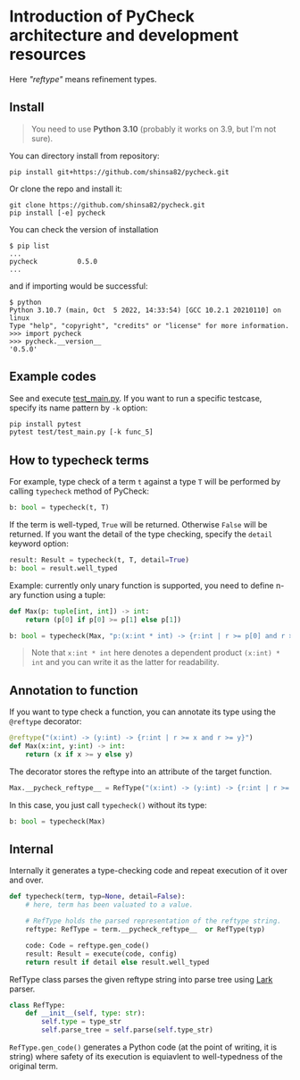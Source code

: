 # Introduction of PyCheck architecture and development resources

Here *"reftype"* means refinement types.

## Install 

> You need to use **Python 3.10** (probably it works on 3.9, but I'm not sure).

You can directory install from repository:

```
pip install git+https://github.com/shinsa82/pycheck.git
```

Or clone the repo and install it:

```
git clone https://github.com/shinsa82/pycheck.git
pip install [-e] pycheck
```

You can check the version of installation

```
$ pip list
...
pycheck          0.5.0
...
```

and if importing would be successful:

```
$ python
Python 3.10.7 (main, Oct  5 2022, 14:33:54) [GCC 10.2.1 20210110] on linux
Type "help", "copyright", "credits" or "license" for more information.
>>> import pycheck
>>> pycheck.__version__
'0.5.0'
```

## Example codes

See and execute [test_main.py](../test/test_main.py).
If you want to run a specific testcase, specify its name pattern by `-k` option:

```bash
pip install pytest
pytest test/test_main.py [-k func_5]
```


## How to typecheck terms

For example, type check of a term `t` against a type `T` will be performed by calling `typecheck` method of PyCheck:

```python
b: bool = typecheck(t, T)
```

If the term is well-typed, `True` will be returned. Otherwise `False` will be returned.
If you want the detail of the type checking, specify the `detail` keyword option:

```python
result: Result = typecheck(t, T, detail=True)
b: bool = result.well_typed
```

Example: currently only unary function is supported, you need to define n-ary function using a tuple:

```python
def Max(p: tuple[int, int]) -> int:
    return (p[0] if p[0] >= p[1] else p[1])

b: bool = typecheck(Max, "p:(x:int * int) -> {r:int | r >= p[0] and r >= p[1]}")
```

> Note that `x:int * int` here denotes a dependent product `(x:int) * int` and you can write it as the latter for readability.

## Annotation to function

If you want to type check a function, you can annotate its type using the `@reftype` decorator:

```python
@reftype("(x:int) -> (y:int) -> {r:int | r >= x and r >= y}")
def Max(x:int, y:int) -> int:
    return (x if x >= y else y)
```

The decorator stores the reftype into an attribute of the target function.

```python
Max.__pycheck_reftype__ = RefType("(x:int) -> (y:int) -> {r:int | r >= x and r >= y}", ...)
```

In this case, you just call `typecheck()` without its type:

```python
b: bool = typecheck(Max)
```

## Internal

Internally it generates a type-checking code and repeat execution of it over and over.

```python
def typecheck(term, typ=None, detail=False):
    # here, term has been valuated to a value.

    # RefType holds the parsed representation of the reftype string.
    reftype: RefType = term.__pycheck_reftype__  or RefType(typ)

    code: Code = reftype.gen_code()
    result: Result = execute(code, config)
    return result if detail else result.well_typed
```

RefType class parses the given reftype string into parse tree using [Lark](https://github.com/lark-parser/lark) parser.

```python
class RefType:
    def __init__(self, type: str):
        self.type = type_str
        self.parse_tree = self.parse(self.type_str)
```

`RefType.gen_code()` generates a Python code (at the point of writing, it is string) where safety of its execution is equiavlent to well-typedness of the original term.
